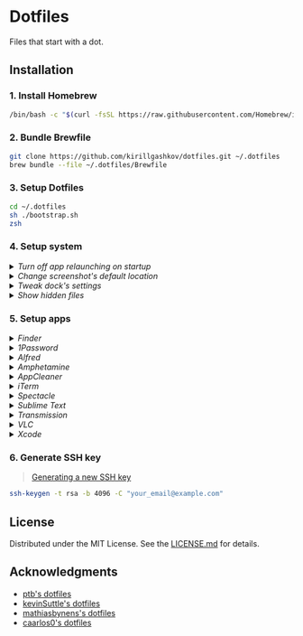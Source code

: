 # Dotfiles

Files that start with a dot.

## Installation

### 1. Install Homebrew

```sh
/bin/bash -c "$(curl -fsSL https://raw.githubusercontent.com/Homebrew/install/master/install.sh)"
```

### 2. Bundle Brewfile

```sh
git clone https://github.com/kirillgashkov/dotfiles.git ~/.dotfiles
brew bundle --file ~/.dotfiles/Brewfile
```

### 3. Setup Dotfiles

```sh
cd ~/.dotfiles
sh ./bootstrap.sh
zsh
```

### 4. Setup system

<details>
  <summary><i>Turn off app relaunching on startup</i></summary>

  ```sh
  # make the file owned by root (otherwise the OS will just replace it)
  sudo chown root ~/Library/Preferences/ByHost/com.apple.loginwindow*
  # remove all permissions, so it can't be read or written to
  sudo chmod 000 ~/Library/Preferences/ByHost/com.apple.loginwindow*
  # re-enable macOS's obnoxious "relaunch all the things" behavior
  sudo rm -f ~/Library/Preferences/ByHost/com.apple.loginwindow*
  ```
</details>

<details>
  <summary><i>Change screenshot's default location</i></summary>

  ```sh
  # now all screenshots will be in ~/Downloads
  defaults write com.apple.screencapture location ~/Downloads
  ```
</details>

<details>
  <summary><i>Tweak dock's settings</i></summary>

  ```sh

  # Speed up the dock's hiding animation (delete this key to revert)
  defaults write com.apple.dock autohide-time-modifier -float 0.7
  # Speed up the dock's autohide delay (delete this key to revert)
  defaults write com.apple.dock autohide-delay -float 0.2
  # Apply changes
  killall Dock
  ```
</details>

<details>
  <summary><i>Show hidden files</i></summary>

  ```sh
  defaults write com.apple.finder AppleShowAllFiles TRUE
  killall Finder
  ```
</details>


### 5. Setup apps

<details>
  <summary><i>Finder</i></summary>

  - Show View Options (in `~/` directory):
    - Sort by: "Snap to Grid"
    - Show Library Folder
    - Use as Defaults
  - Show View Options (on the desktop itself):
    - Sort by: "Snap to Grid"
    - Use as Defaults
  - Finder Preferences (general):
    - New Finder windows show: home
  - Finder Preferences (sidebar):
    - Favorites:
      - home
      - AirDrop
      - Downloads
      - Applications
    - Locations:
      - Everything except this computer
  - Finder Preferences (advanced):
    - Show all filename extensions: true
    - Show warning before changing an extension: false
    - Keep folders on top in windows: true
    - When performing a search: search the current folder
</details>

<details>
  <summary><i>1Password</i></summary>

  - Turn helper off
</details>

<details>
  <summary><i>Alfred</i></summary>

  - Default results:
    - turn "Folders" on and everything else off
  - File Search:
    - turn off "open", "find", "tags"
  - Web Search:
    - turn everything off
  - Dictionary:
    - rename "define" to "def"
    - turn off "spell"
  - System:
    - turn confirmation on for "emptytrash", "restart", "shutdown", "quitall"
    - turn off "volup", "voldown", "mute"
    - turn on "ejectall"
  - Appearance:
    - select "Alfred macOS Dark"
    - check "hide hat" and "hide menu bar icon" in options
</details>

<details>
  <summary><i>Amphetamine</i></summary>

  - End session if charge is below 10%
  - Use "Caffeine" for menu bar image
</details>

<details>
  <summary><i>AppCleaner</i></summary>

  - Show protected apps
  - Protect default macOS apps
  - Do not protect running apps
</details>

<details>
  <summary><i>iTerm</i></summary>

  - Turn on custom folder preferences
</details>

<details>
  <summary><i>Spectacle</i></summary>

  - Unbind "Lower Left", "Lower Right", "Next Display", "Previous Display"
</details>

<details>
  <summary><i>Sublime Text</i></summary>

  - Copy settings to `User`
  - Install package control
  - Install packages:
    - LaTeXTools
    - Markdown Extended
    - MarkdownPreview
    - PlistBinary
  - Copy to `User` [Russian-English Bilingual](https://github.com/titoBouzout/Dictionaries) dictionary (`.aff` and `.dic`).
</details>

<details>
  <summary><i>Transmission</i></summary>

  - Turn off sleep prevent
  - Turn on deletion of original torrent
  - Turn on check remove downloading
  - Turn on check quit downloading
</details>

<details>
  <summary><i>VLC</i></summary>

  - Copy `vlcrc` to `~/Library/Preferences/org.videolan.vlc/vlcrc`
</details>

<details>
  <summary><i>Xcode</i></summary>

  - Accounts:
    - add developer account
  - Text Editing:
    - add page guide at 80 characters
  - Source Control:
    - disabled source control
</details>

### 6. Generate SSH key

> [Generating a new SSH key](https://help.github.com/en/github/authenticating-to-github/generating-a-new-ssh-key-and-adding-it-to-the-ssh-agent)

```sh
ssh-keygen -t rsa -b 4096 -C "your_email@example.com"
```

## License

Distributed under the MIT License. See the [LICENSE.md](LICENSE.md) for details.

## Acknowledgments

- [ptb's dotfiles](https://github.com/ptb/mac-setup)
- [kevinSuttle's dotfiles](https://github.com/kevinSuttle/dotfiles)
- [mathiasbynens's dotfiles](https://github.com/mathiasbynens/dotfiles)
- [caarlos0's dotfiles](https://github.com/caarlos0/dotfiles)
